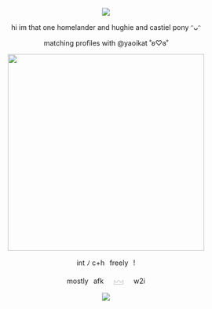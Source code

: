 <p align="center">
  <img src="https://komarev.com/ghpvc/?username=cxstiiel&color=red&style=plasic&abbreviated=true&label=𓆩♡𓆪">
</p>
<p align="center">
  hi im that one homelander and hughie and castiel pony ᵔᴗᵔ
</p>

<p align="center">
  matching profiles with @yaoikat ˚ʚ♡ɞ˚
</p>

<p align="center">
  <img src="https://64.media.tumblr.com/d7dc78f6634a210f5d711ad9010d20c3/4d131a85d53bafcd-a2/s2048x3072/6639d7bceec3b97fbfeba9ecaf99b6d112e4a7a7.pnj" width="400">
</p>

<p align="center">
int ‎ﾉ ‎c+h⠀freely⠀!
</p>

<p align="center">
mostly⠀afk⠀⠀𓈉⠀⠀w2i
</p>

<p align="center">
<img src="https://spotify-github-profile.kittinanx.com/api/view?uid=8qjzua4g5ryvk12mr2oq10sp4&cover_image=true&theme=novatorem&show_offline=false&background_color=121212&interchange=false&bar_color=53b14f&bar_color_cover=true">
</p>
